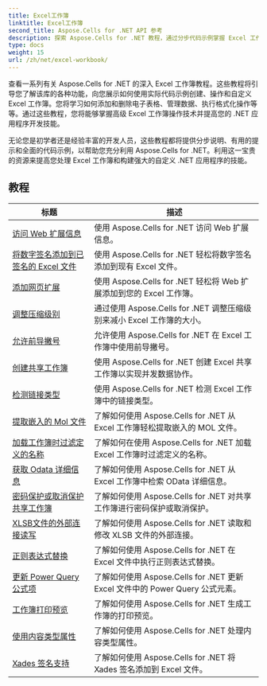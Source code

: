 ```yaml
---
title: Excel工作簿
linktitle: Excel工作簿
second_title: Aspose.Cells for .NET API 参考
description: 探索 Aspose.Cells for .NET 教程，通过分步代码示例掌握 Excel 工作簿的使用。
type: docs
weight: 15
url: /zh/net/excel-workbook/
---
```

查看一系列有关 Aspose.Cells for .NET 的深入 Excel 工作簿教程。这些教程将引导您了解该库的各种功能，向您展示如何使用实际代码示例创建、操作和自定义 Excel 工作簿。您将学习如何添加和删除电子表格、管理数据、执行格式化操作等等。通过这些教程，您将能够掌握高级 Excel 工作簿操作技术并提高您的 .NET 应用程序开发技能。

无论您是初学者还是经验丰富的开发人员，这些教程都将提供分步说明、有用的提示和全面的代码示例，以帮助您充分利用 Aspose.Cells for .NET。利用这一宝贵的资源来提高您处理 Excel 工作簿和构建强大的自定义 .NET 应用程序的技能。

## 教程 
| 标题 | 描述 |
| --- | --- |
| [访问 Web 扩展信息](./access-web-extension-information/) | 使用 Aspose.Cells for .NET 访问 Web 扩展信息。 |  
| [将数字签名添加到已签名的 Excel 文件](./add-digital-signature-to-an-already-signed-excel-file/) | 使用 Aspose.Cells for .NET 轻松将数字签名添加到现有 Excel 文件。 |  
| [添加网页扩展](./add-web-extension/) | 使用 Aspose.Cells for .NET 轻松将 Web 扩展添加到您的 Excel 工作簿。 |  
| [调整压缩级别](./adjust-compression-level/) | 通过使用 Aspose.Cells for .NET 调整压缩级别来减小 Excel 工作簿的大小。 |  
| [允许前导撇号](./allow-leading-apostrophe/) | 允许使用 Aspose.Cells for .NET 在 Excel 工作簿中使用前导撇号。 |  
| [创建共享工作簿](./create-shared-workbook/) | 使用 Aspose.Cells for .NET 创建 Excel 共享工作簿以实现并发数据协作。 |  
| [检测链接类型](./detect-link-types/) | 使用 Aspose.Cells for .NET 检测 Excel 工作簿中的链接类型。 |  
| [提取嵌入的 Mol 文件](./extract-embedded-mol-file/) | 了解如何使用 Aspose.Cells for .NET 从 Excel 工作簿轻松提取嵌入的 MOL 文件。 |  
| [加载工作簿时过滤定义的名称](./filter-defined-names-while-loading-workbook/) | 了解如何在使用 Aspose.Cells for .NET 加载 Excel 工作簿时过滤定义的名称。 |  
| [获取 Odata 详细信息](./get-odata-details/) | 了解如何使用 Aspose.Cells for .NET 从 Excel 工作簿中检索 OData 详细信息。 |  
| [密码保护或取消保护共享工作簿](./password-protect-or-unprotect-shared-workbook/) | 了解如何使用 Aspose.Cells for .NET 对共享工作簿进行密码保护或取消保护。 |  
| [XLSB文件的外部连接读写](./read-and-write-external-connection-of-xlsb-file/) | 了解如何使用 Aspose.Cells for .NET 读取和修改 XLSB 文件的外部连接。 |  
| [正则表达式替换](./regex-replace/) | 了解如何使用 Aspose.Cells for .NET 在 Excel 文件中执行正则表达式替换。 |  
| [更新 Power Query 公式项](./update-power-query-formula-item/) | 了解如何使用 Aspose.Cells for .NET 更新 Excel 文件中的 Power Query 公式元素。 |  
| [工作簿打印预览](./workbook-print-preview/) | 了解如何使用 Aspose.Cells for .NET 生成工作簿的打印预览。 |  
| [使用内容类型属性](./working-with-content-type-properties/) | 了解如何使用 Aspose.Cells for .NET 处理内容类型属性。 |  
| [Xades 签名支持](./xades-signature-support/) | 了解如何使用 Aspose.Cells for .NET 将 Xades 签名添加到 Excel 文件。 |  